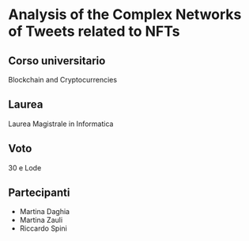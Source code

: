 # Analysis of the Complex Networks of Tweets related to NFTs

## Corso universitario
Blockchain and Cryptocurrencies

## Laurea
Laurea Magistrale in Informatica

## Voto
30 e Lode

## Partecipanti
- Martina Daghia
- Martina Zauli
- Riccardo Spini
